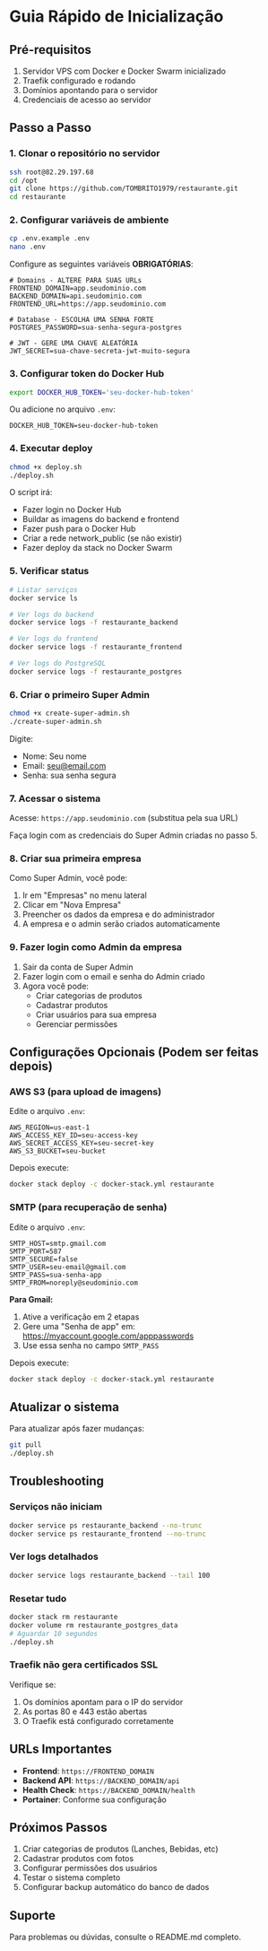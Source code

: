 # Guia Rápido de Inicialização

## Pré-requisitos

1. Servidor VPS com Docker e Docker Swarm inicializado
2. Traefik configurado e rodando
3. Domínios apontando para o servidor
4. Credenciais de acesso ao servidor

## Passo a Passo

### 1. Clonar o repositório no servidor

```bash
ssh root@82.29.197.68
cd /opt
git clone https://github.com/TOMBRITO1979/restaurante.git
cd restaurante
```

### 2. Configurar variáveis de ambiente

```bash
cp .env.example .env
nano .env
```

Configure as seguintes variáveis **OBRIGATÓRIAS**:

```env
# Domains - ALTERE PARA SUAS URLs
FRONTEND_DOMAIN=app.seudominio.com
BACKEND_DOMAIN=api.seudominio.com
FRONTEND_URL=https://app.seudominio.com

# Database - ESCOLHA UMA SENHA FORTE
POSTGRES_PASSWORD=sua-senha-segura-postgres

# JWT - GERE UMA CHAVE ALEATÓRIA
JWT_SECRET=sua-chave-secreta-jwt-muito-segura
```

### 3. Configurar token do Docker Hub

```bash
export DOCKER_HUB_TOKEN='seu-docker-hub-token'
```

Ou adicione no arquivo `.env`:

```env
DOCKER_HUB_TOKEN=seu-docker-hub-token
```

### 4. Executar deploy

```bash
chmod +x deploy.sh
./deploy.sh
```

O script irá:
- Fazer login no Docker Hub
- Buildar as imagens do backend e frontend
- Fazer push para o Docker Hub
- Criar a rede network_public (se não existir)
- Fazer deploy da stack no Docker Swarm

### 5. Verificar status

```bash
# Listar serviços
docker service ls

# Ver logs do backend
docker service logs -f restaurante_backend

# Ver logs do frontend
docker service logs -f restaurante_frontend

# Ver logs do PostgreSQL
docker service logs -f restaurante_postgres
```

### 6. Criar o primeiro Super Admin

```bash
chmod +x create-super-admin.sh
./create-super-admin.sh
```

Digite:
- Nome: Seu nome
- Email: seu@email.com
- Senha: sua senha segura

### 7. Acessar o sistema

Acesse: `https://app.seudominio.com` (substitua pela sua URL)

Faça login com as credenciais do Super Admin criadas no passo 5.

### 8. Criar sua primeira empresa

Como Super Admin, você pode:
1. Ir em "Empresas" no menu lateral
2. Clicar em "Nova Empresa"
3. Preencher os dados da empresa e do administrador
4. A empresa e o admin serão criados automaticamente

### 9. Fazer login como Admin da empresa

1. Sair da conta de Super Admin
2. Fazer login com o email e senha do Admin criado
3. Agora você pode:
   - Criar categorias de produtos
   - Cadastrar produtos
   - Criar usuários para sua empresa
   - Gerenciar permissões

## Configurações Opcionais (Podem ser feitas depois)

### AWS S3 (para upload de imagens)

Edite o arquivo `.env`:

```env
AWS_REGION=us-east-1
AWS_ACCESS_KEY_ID=seu-access-key
AWS_SECRET_ACCESS_KEY=seu-secret-key
AWS_S3_BUCKET=seu-bucket
```

Depois execute:

```bash
docker stack deploy -c docker-stack.yml restaurante
```

### SMTP (para recuperação de senha)

Edite o arquivo `.env`:

```env
SMTP_HOST=smtp.gmail.com
SMTP_PORT=587
SMTP_SECURE=false
SMTP_USER=seu-email@gmail.com
SMTP_PASS=sua-senha-app
SMTP_FROM=noreply@seudominio.com
```

**Para Gmail:**
1. Ative a verificação em 2 etapas
2. Gere uma "Senha de app" em: https://myaccount.google.com/apppasswords
3. Use essa senha no campo `SMTP_PASS`

Depois execute:

```bash
docker stack deploy -c docker-stack.yml restaurante
```

## Atualizar o sistema

Para atualizar após fazer mudanças:

```bash
git pull
./deploy.sh
```

## Troubleshooting

### Serviços não iniciam

```bash
docker service ps restaurante_backend --no-trunc
docker service ps restaurante_frontend --no-trunc
```

### Ver logs detalhados

```bash
docker service logs restaurante_backend --tail 100
```

### Resetar tudo

```bash
docker stack rm restaurante
docker volume rm restaurante_postgres_data
# Aguardar 10 segundos
./deploy.sh
```

### Traefik não gera certificados SSL

Verifique se:
1. Os domínios apontam para o IP do servidor
2. As portas 80 e 443 estão abertas
3. O Traefik está configurado corretamente

## URLs Importantes

- **Frontend**: `https://FRONTEND_DOMAIN`
- **Backend API**: `https://BACKEND_DOMAIN/api`
- **Health Check**: `https://BACKEND_DOMAIN/health`
- **Portainer**: Conforme sua configuração

## Próximos Passos

1. Criar categorias de produtos (Lanches, Bebidas, etc)
2. Cadastrar produtos com fotos
3. Configurar permissões dos usuários
4. Testar o sistema completo
5. Configurar backup automático do banco de dados

## Suporte

Para problemas ou dúvidas, consulte o README.md completo.
